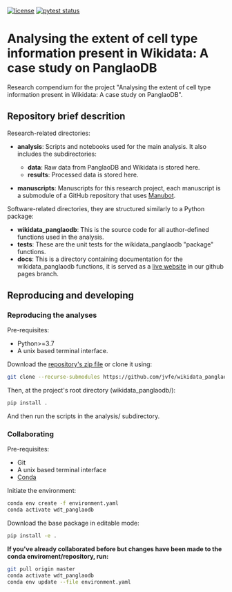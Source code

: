 <!-- badges start -->
[![license](https://img.shields.io/badge/license-BSD%202--Clause-green)](https://github.com/jvfe/wikidata_panglaodb/blob/master/LICENSE)
[![pytest status](https://github.com/jvfe/wikidata_panglaodb/workflows/wikidata_panglaodb/badge.svg)](https://github.com/jvfe/wikidata_panglaodb/actions)
<!-- badges end -->

# Analysing the extent of cell type information present in Wikidata: A case study on PanglaoDB

Research compendium for the project "Analysing the extent of cell type information present in Wikidata: A case study on PanglaoDB".

## Repository brief descrition

Research-related directories:

* **analysis**: Scripts and notebooks used for the main analysis. It also includes the subdirectories:

    * **data**: Raw data from PanglaoDB and Wikidata is stored here.
    * **results**: Processed data is stored here.

* **manuscripts**: Manuscripts for this research project, each manuscript is a submodule of a GitHub repository that uses 
    [Manubot](https://github.com/manubot/manubot).

Software-related directories, they are structured similarly to a Python package:

* **wikidata_panglaodb**: This is the source code for all author-defined functions used in the analysis.
* **tests**: These are the unit tests for the wikidata_panglaodb "package" functions.
* **docs**: This is a directory containing documentation for the wikidata_panglaodb functions, it is served as
    a [live website](http://jvfe.github.io/wikidata_panglaodb) in our github pages branch.

## Reproducing and developing

### Reproducing the analyses

Pre-requisites:

* Python>=3.7
* A unix based terminal interface.

Download the [repository's zip file](https://github.com/jvfe/wikidata_panglaodb/archive/master.zip) or clone it using:

```bash
git clone --recurse-submodules https://github.com/jvfe/wikidata_panglaodb
```

Then, at the project's root directory (wikidata_panglaodb/):

```bash
pip install .
```

And then run the scripts in the analysis/ subdirectory.

### Collaborating

Pre-requisites:

* Git
* A unix based terminal interface
* [Conda](https://docs.conda.io/projects/conda/en/latest/user-guide/install/index.html)

Initiate the environment:

```bash
conda env create -f environment.yaml
conda activate wdt_panglaodb
```

Download the base package in editable mode:

```bash
pip install -e .
```

**If you've already collaborated before but changes have been made to the conda enviroment/repository, run:**

```bash
git pull origin master
conda activate wdt_panglaodb
conda env update --file environment.yaml
```

